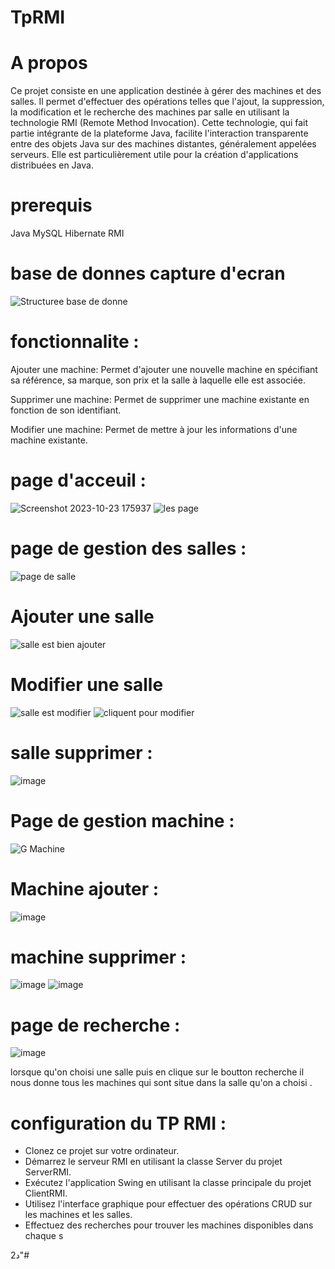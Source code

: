 # TpRMI

# A propos 
Ce projet consiste en une application destinée à gérer des machines et des salles. Il permet d'effectuer des opérations telles que l'ajout, la suppression, la modification et le recherche des machines par salle en utilisant la technologie RMI (Remote Method Invocation). Cette technologie, qui fait partie intégrante de la plateforme Java, facilite l'interaction transparente entre des objets Java sur des machines distantes, généralement appelées serveurs. Elle est particulièrement utile pour la création d'applications distribuées en Java.
# prerequis
Java
MySQL 
Hibernate 
RMI 
# base de donnes capture d'ecran 
![Structuree base de donne](https://github.com/simo-laaouibi/TpRMI/assets/148088062/23aee763-6c7e-4ef3-8a7b-696bfd82e580)

# fonctionnalite :

Ajouter une machine: Permet d'ajouter une nouvelle machine en spécifiant sa référence, sa marque, son prix et la salle à laquelle elle est associée.


Supprimer une machine: Permet de supprimer une machine existante en fonction de son identifiant.

Modifier une machine: Permet de mettre à jour les informations d'une machine existante.


# page d'acceuil :
![Screenshot 2023-10-23 175937](https://github.com/simo-laaouibi/TpRMI/assets/148088062/9b3f2ad5-f4ab-4ab7-91ee-29b27f5ddd39)
![les page ](https://github.com/simo-laaouibi/TpRMI/assets/148088062/e345e55e-f90d-494d-8d2c-08ef146080d4)
# page de gestion des salles :
![page de salle](https://github.com/simo-laaouibi/TpRMI/assets/148088062/d9e51474-8be5-4070-a376-6061fb62bf19)
# Ajouter une salle 
![salle est bien ajouter](https://github.com/simo-laaouibi/TpRMI/assets/148088062/c01ec812-7130-407e-8d24-81f40feb305e)
# Modifier une salle 
![salle est modifier](https://github.com/simo-laaouibi/TpRMI/assets/148088062/01b492be-b660-42e7-95de-da8755aab99d)
![cliquent pour modifier ](https://github.com/simo-laaouibi/TpRMI/assets/148088062/e227f18d-d36f-439d-bf4d-378d7ebb486c)
# salle supprimer :
![image](https://github.com/simo-laaouibi/TpRMI/assets/148088062/e8988067-1553-4552-ba00-940ef67070aa)


# Page de gestion machine :
![G Machine](https://github.com/simo-laaouibi/TpRMI/assets/148088062/2766047a-036c-4b29-8905-36845c49ad1f)

# Machine ajouter :
![image](https://github.com/simo-laaouibi/TpRMI/assets/148088062/01476a73-cddd-45cb-bc51-68c13c3be689)

# machine supprimer :
![image](https://github.com/simo-laaouibi/TpRMI/assets/148088062/1ed0f484-5b19-4b51-888f-af1a3d52961d)
![image](https://github.com/simo-laaouibi/TpRMI/assets/148088062/d8089897-8d60-4153-9128-a39b343933ce)

# page de recherche :

![image](https://github.com/simo-laaouibi/TpRMI/assets/148088062/790f37dc-f88e-4fc5-a900-f70c867e7e1e)

lorsque qu'on choisi une salle puis en clique sur le boutton recherche il nous donne tous les machines qui sont situe dans la salle qu'on a choisi .


# configuration du TP RMI :

- Clonez ce projet sur votre ordinateur.
- Démarrez le serveur RMI en utilisant la classe Server du projet ServerRMI.
- Exécutez l'application Swing en utilisant la classe principale du projet ClientRMI.
- Utilisez l'interface graphique pour effectuer des opérations CRUD sur les machines et les salles.
- Effectuez des recherches pour trouver les machines disponibles dans chaque s











2د"#




